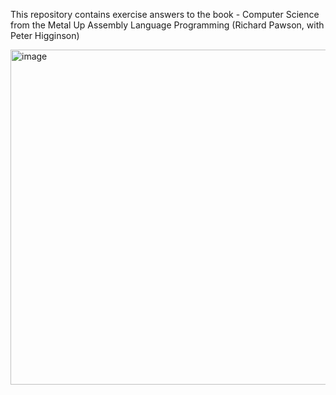 This repository contains exercise answers to the book - Computer Science from the Metal Up Assembly Language Programming (Richard Pawson, with Peter Higginson)

<img width="536" alt="image" src="https://github.com/C0drMan0o0o/Assembly-Language/assets/114592207/8c460f64-4add-4f77-82b7-79884e10cbcd">
